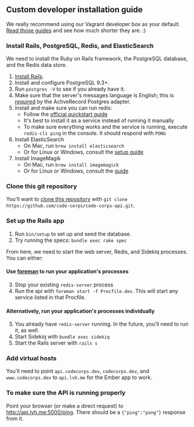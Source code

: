 ## Custom developer installation guide

We really recommend using our Vagrant developer box as your default. [Read those guides](docs/DEFAULT_INSTALL.md) and see how much shorter they are. :)

### Install Rails, PostgreSQL, Redis, and ElasticSearch

We need to install the Ruby on Rails framework, the PostgreSQL database, and the Redis data store.

1. [Install Rails](http://installrails.com/).
2. Install and configure PostgreSQL 9.3+.
  1. Run `postgres -V` to see if you already have it.
  2. Make sure that the server's messages language is English; this is [required](https://github.com/rails/rails/blob/3006c59bc7a50c925f6b744447f1d94533a64241/activerecord/lib/active_record/connection_adapters/postgresql_adapter.rb#L1140) by the ActiveRecord Postgres adapter.
3. Install and make sure you can run redis:
   * Follow the [official quickstart guide](http://redis.io/topics/quickstart)
   * It's best to install it as a service instead of running it manually
   * To make sure everything works and the service is running, execute `redis-cli ping` in the console. It should respond with `PONG`
4. Install ElasticSearch
   * On Mac, run `brew install elasticsearch`
   * Or for Linux or Windows, consult the [setup guide](https://www.elastic.co/guide/en/elasticsearch/reference/current/setup.html)
5. Install ImageMagik
   * On Mac, run `brew install imagemagick`
   * Or for Linux or Windows, consult the [guide](http://www.imagemagick.org/script/binary-releases.php)

### Clone this git repository

You'll want to [clone this repository](https://help.github.com/articles/cloning-a-repository/) with `git clone https://github.com/code-corps/code-corps-api.git`.

### Set up the Rails app

1. Run `bin/setup` to set up and seed the database.
2. Try running the specs: `bundle exec rake spec`

From here, we need to start the web server, Redis, and Sidekiq processes. You can either:

#### Use [foreman](https://github.com/ddollar/foreman) to run your application's processes
3. Stop your existing `redis-server` process
4. Run the api with `foreman start -f Procfile.dev`. This will start any service listed in that Procfile.

#### Alternatively, run your application's processes individually
3. You already have `redis-server` running. In the future, you'll need to run it, as well.
4. Start Sidekiq with `bundle exec sidekiq`
5. Start the Rails server with `rails s`

### Add virtual hosts

You'll need to point `api.codecorps.dev`, `codecorps.dev`, and `www.codecorps.dev` to `api.lvh.me` for the Ember app to work.


### To make sure the API is running properly

Point your browser (or make a direct request) to http://api.lvh.me:5000/ping. There should be a `{"ping":"pong"}` response from it.
